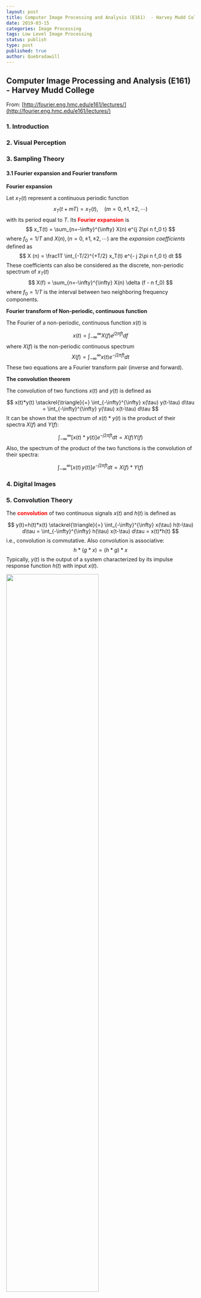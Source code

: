 ```yaml
---
layout: post
title: Computer Image Processing and Analysis (E161)  - Harvey Mudd College
date: 2019-03-15
categories: Image Processing
tags: Low Level Image Processing
status: publish
type: post
published: true
author: Quebradawill
---
```


## Computer Image Processing and Analysis (E161)  - Harvey Mudd College

From: [http://fourier.eng.hmc.edu/e161/lectures/](http://fourier.eng.hmc.edu/e161/lectures/)

### 1. Introduction

### 2. Visual Perception

### 3. Sampling Theory

#### 3.1 Fourier expansion and Fourier transform 

**Fourier expansion**

Let $x_T (t)$ represent a continuous periodic function
$$
x_T (t + mT) = x_T(t), \quad (m = 0, \pm1, \pm2, \cdots )
$$
with its period equal to $T$. Its <font color="red">**Fourier expansion**</font> is
$$
x_T(t) = \sum_{n=-\infty}^{\infty} X(n) e^{j 2\pi n f_0 t}
$$
where $f_0 = 1/T$ and $X(n), (n = 0, \pm 1, \pm 2, \cdots)$ are the *expansion coefficients* defined as
$$
X (n) = \frac1T \int_{-T/2}^{+T/2} x_T(t) e^{- j 2\pi n f_0 t} dt
$$
These coefficients can also be considered as the discrete, non-periodic spectrum of $x_T (t)$
$$
X(f) = \sum_{n=-\infty}^{\infty} X(n) \delta (f - n f_0)
$$
where $f_0 = 1/T$ is the interval between two neighboring frequency components.

**Fourier transform of Non-periodic, continuous function**

The Fourier of a non-periodic, continuous function $x(t)$ is

$$
x(t)=\int_{-\infty}^{\infty} X(f) e^{j2\pi ft} df
$$
where $X(f)$ is the non-periodic continuous spectrum
$$
X(f)=\int_{-\infty}^{\infty} x(t) e^{-j2\pi ft} dt
$$
These two equations are a Fourier transform pair (inverse and forward).

**The convolution theorem**

The convolution of two functions $x(t)$ and $y(t)$ is defined as 

$$
x(t)*y(t) \stackrel{\triangle}{=} \int_{-\infty}^{\infty} x(\tau) y(t-\tau) d\tau = \int_{-\infty}^{\infty} y(\tau) x(t-\tau) d\tau
$$
It can be shown that the spectrum of $x(t)*y(t)$ is the product of their spectra $X(f)$ and $Y(f)$:

$$
\int_{-\infty}^{\infty} [x(t)*y(t)] e^{-j2\pi ft} dt = X(f) Y(f)
$$
Also, the spectrum of the product of the two functions is the convolution of their spectra:

$$
\int_{-\infty}^{\infty} [x(t) \, y(t)] e^{-j2\pi ft} dt = X(f)*Y(f)
$$

### 4. Digital Images

### 5. Convolution Theory

The **<font color="red">convolution</font>** of two continuous signals $x(t)$ and $h(t)$ is defined as 

$$
y(t)=h(t)*x(t) \stackrel{\triangle}{=} \int_{-\infty}^{\infty} x(\tau) h(t-\tau) d\tau = \int_{-\infty}^{\infty} h(\tau) x(t-\tau) d\tau = x(t)*h(t)
$$
i.e., convolution is commutative. Also convolution is associative: 
$$
h*(g*x)=(h*g)*x
$$
Typically, $y(t)$ is the output of a system characterized by its impulse response function $h(t)$ with input $x(t)$.

<img src="./pictures/ConvolutionEx1.gif" align=center width="70%">

Convolution in discrete form is 

$$
y[n]=\sum_{m=-\infty}^{\infty} x[n-m] \; h[m] =\sum_{m=-\infty}^{\infty} h[n-m]\;x[m]
$$
If $h[m]$ is finite, e.g., 
$$
h[m] = \left\{ \begin{array}{ll} h[m] & \vert m\vert\le k \\ 0 & \vert m\vert>k \end{array} \right.
$$
the convolution becomes 
$$
y[n]=\sum_{m=-k}^{k} x[n-m] \; h[m]
$$
If the system in question were a causal system in time domain

$$
h[n)=h[n]u[n],\;\;\;\;\mbox{i.e.},\;\;\;\;h[n]=0\;\;\;\mbox{ if $n<0$}
$$
the above would become
$$
y[n]=\sum_{m=0}^{k} x[n-m] \; h[m]
$$
However, in image processing, we often consider convolution in spatial domain where causality does not apply.

### 6. Image Resizing

### 7. Graylevel Transform

### 8. Smoothing and Noise Reduction

### 9. Sharpening and Edge Detection

### 10. Edge Detection Methods

### 11. Vector Space and Orthorgonal Transforms

### 12. Fourier Transform

### 13. Walsh-Hadamard Transform

### 14. Discrete Cosine Transform

### 15. Haar Transform

### 16. Principal Component Transform

### 17. Sigular Value Decomposition

### 18. Wavelet Transform

### 19. Filter Banks

### 20. Color Perception

### 21. Color Image Processing

### 22. Motion Restoration

### 23. Image Compression

### 24. Hough Transform

### 25. Mathemtical Morphology

### 26. Fourier Descripter

### 27. Template Match

### 28. Pattern Classification

### 29. Bayesian Inference and Expectation Maximization

### 30. Neural Networks

### 31. Back Propagation Network

### 32. Support Vector Machines

### 33. Kernel PCA

### 34. Independent Component Analysis

### 35. Gaussian Process

### 36. Review of Linear Algebra

### 37. Review of Probability I (univariate)

### 38. Review of Probability II (multivariate)

